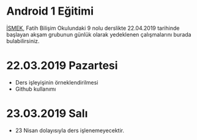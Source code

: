 # Android 1 Eğitimi

[İSMEK](https://ismek.istanbul), Fatih Bilişim Okulundaki 9 nolu derslikte 22.04.2019 tarihinde başlayan akşam grubunun günlük olarak yedeklenen çalışmalarını burada bulabilirsiniz.


# 22.03.2019 Pazartesi
- Ders işleyişinin örneklendirilmesi
- Github kullanımı

# 23.03.2019 Salı
- 23 Nisan dolayısıyla ders işlenemeyecektir.

